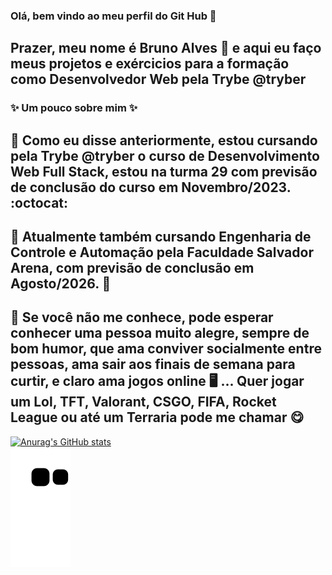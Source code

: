 ### Olá, bem vindo ao meu perfil do Git Hub :smiling_face_with_three_hearts:
## Prazer, meu nome é Bruno Alves :hugs: e aqui eu faço meus projetos e exércicios para a formação como Desenvolvedor Web pela Trybe @tryber
### ✨ Um pouco sobre mim ✨ 
## :small_blue_diamond: Como eu disse anteriormente, estou cursando pela Trybe @tryber o curso de Desenvolvimento Web Full Stack, estou na turma 29 com previsão de conclusão do curso em Novembro/2023. :octocat:
## :small_blue_diamond: Atualmente também cursando Engenharia de Controle e Automação pela Faculdade Salvador Arena, com previsão de conclusão em Agosto/2026. :robot:
## :small_blue_diamond: Se você não me conhece, pode esperar conhecer uma pessoa muito alegre, sempre de bom humor, que ama conviver socialmente entre pessoas, ama sair aos finais de semana para curtir, e claro ama jogos online :desktop_computer: ... Quer jogar um Lol, TFT, Valorant, CSGO, FIFA, Rocket League ou até um Terraria pode me chamar :yum:
[![Anurag's GitHub stats](https://github-readme-stats.vercel.app/api?username=BruBobotis)](https://github.com/anuraghazra/github-readme-stats)
<br>
![Snake animation](https://github.com/BruBobotis/BruBobotis/blob/output/github-contribution-grid-snake.svg)

<!--
**BruBobotis/BruBobotis** is a ✨ _special_ ✨ repository because its `README.md` (this file) appears on your GitHub profile.

Here are some ideas to get you started:

- 🔭 I’m currently working on ...
- 🌱 I’m currently learning ...
- 👯 I’m looking to collaborate on ...
- 🤔 I’m looking for help with ...
- 💬 Ask me about ...
- 📫 How to reach me: ...
- 😄 Pronouns: ...
- ⚡ Fun fact: ...
-->
